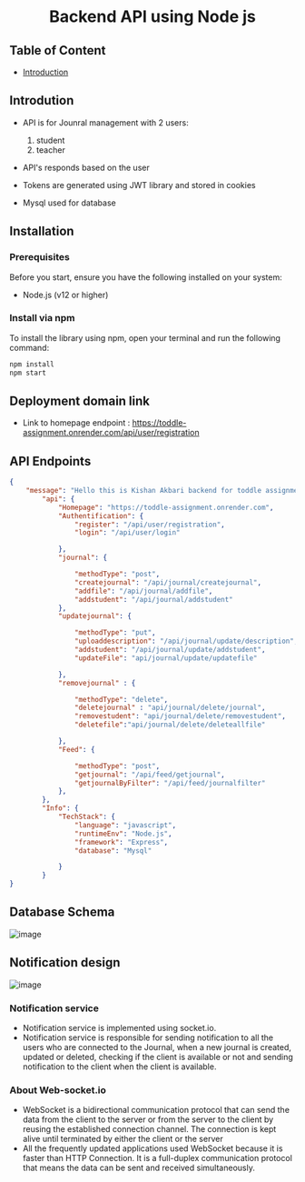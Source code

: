 <div align="center">
  <h1>Backend API using Node js</h1>
</div>


## Table of Content

- [Introduction](#introduction)


## Introdution

- API is for Jounral management with 2 users:
  1. student
  2. teacher

- API's responds based on the user
- Tokens are generated using JWT library and stored in cookies
- Mysql used for database


## Installation

### Prerequisites

Before you start, ensure you have the following installed on your system:

- Node.js (v12 or higher)

### Install via npm

To install the library using npm, open your terminal and run the following command:

```bash
npm install
npm start
```

## Deployment domain link

- Link to homepage endpoint : https://toddle-assignment.onrender.com/api/user/registration

## API Endpoints

```json
{
    "message": "Hello this is Kishan Akbari backend for toddle assignment",
        "api": {
            "Homepage": "https://toddle-assignment.onrender.com",
            "Authentification": {
                "register": "/api/user/registration",
                "login": "/api/user/login"

            },
            "journal": {

                "methodType": "post",
                "createjournal": "/api/journal/createjournal",
                "addfile": "/api/journal/addfile",
                "addstudent": "/api/journal/addstudent"
            },
            "updatejournal": {

                "methodType": "put",
                "uploaddescription": "/api/journal/update/description",
                "addstudent": "/api/journal/update/addstudent",
                "updateFile": "api/journal/update/updatefile"

            },
            "removejournal" : {

                "methodType": "delete",
                "deletejournal" : "api/journal/delete/journal",
                "removestudent": "api/journal/delete/removestudent",
                "deletefile":"api/journal/delete/deleteallfile"

            },
            "Feed": {

                "methodType": "post",
                "getjournal": "/api/feed/getjournal",
                "getjournalByFilter": "/api/feed/journalfilter"
            },
        },
        "Info": {
            "TechStack": {
                "language": "javascript",
                "runtimeEnv": "Node.js",
                "framework": "Express",
                "database": "Mysql"

            }
        }
}
```

## Database Schema 

![image](https://github.com/kishanakbari8888/Toddle_Assignment/assets/88237282/1ffc565a-354e-4f2a-ae24-15f216ae1097)


## Notification design

![image](https://github.com/kishanakbari8888/Toddle_Assignment/assets/88237282/ac233353-a81a-4a12-bc3f-a6072a716546)


### Notification service

- Notification service is implemented using socket.io.
- Notification service is responsible for sending notification to all the users who are connected to the Journal, when a new journal is created, updated or deleted, checking if the client is available or not and sending notification to the client when the client is available.


### About Web-socket.io
- WebSocket is a bidirectional communication protocol that can send the data from the client to the server or from the server to the client by reusing the established connection channel. The connection is kept alive until terminated by either the client or the server
- All the frequently updated applications used WebSocket because it is faster than HTTP Connection. It is a full-duplex communication protocol that means the data can be sent and received simultaneously.

